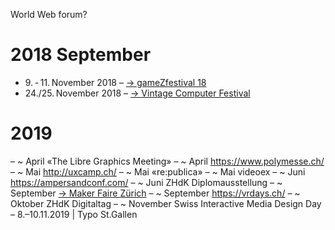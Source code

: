 
World Web forum?

2018 September
======


* 9. - 11. November 2018 – [→ gameZfestival 18](http://www.gamezfestival.ch/)
* 24./25. November 2018 – [→ Vintage Computer Festival](https://www.vcfe.ch/)





2019
======
– ~ April «The Libre Graphics Meeting»
– ~ April https://www.polymesse.ch/
– ~ Mai http://uxcamp.ch/
– ~ Mai «re:publica»
– ~ Mai videoex
– ~ Juni https://ampersandconf.com/
– ~ Juni ZHdK Diplomausstellung
– ~ September [→ Maker Faire Zürich](https://www.makerfairezurich.ch/de/)
– ~ September https://vrdays.ch/
– ~ Oktober ZHdK Digitaltag
– ~ November Swiss Interactive Media Design Day
– 8.–10.11.2019 | Typo St.Gallen
